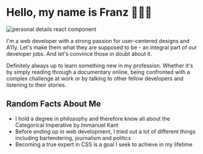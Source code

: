 
# Hello, my name is Franz 👨🏼‍💻

![personal details react component](https://user-images.githubusercontent.com/78586991/228518310-828f984f-7be4-46f5-b76a-19fa25adb80e.svg)

I'm a web developer with a strong passion for user-centered designs and A11y. Let's make them what they are supposed to be - an integral part of our developer jobs. And let's convince those in doubt about it.

Definitely always up to learn something new in my profession. Whether it's by simply reading through a documentary online, being confronted with a complex challenge at work or by talking to other fellow developers and listening to their stories.  


## Random Facts About Me

- I hold a degree in philosophy and therefore know all about the Categorical Imperative by Immanuel Kant
- Before ending up in web development, I tried out a lot of different things including bartendering, journalism and politics
- Becoming a true expert in CSS is a goal I seek to achieve in my lifetime 
